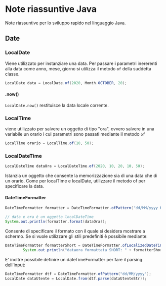 # Note riassuntive Java
Note riassuntive per lo sviluppo rapido nel linguaggio Java.

## Date 

### LocalDate
Viene utilizzato per instanziare una data. Per passare i parametri inererenti alla data come anno, mese, giorno si utilizza il metodo `of` della suddetta classe.

```Java
LocalDate data = LocalDate.of(2020, Month.OCTOBER, 20);
```

#### .now()
`LocalDate.now()` restituisce la data locale corrente.

### LocalTime
viene utilizzato per salvere un oggetto di tipo "ora", ovvero salvere in una variabile un orario i cui parametri sono passati mediante il metodo `of`
```Java
LocalTime orario = LocalTime.of(10, 50);
```
### LocalDateTime

```Java
LocalDateTime dataOra = LocalDateTime.of(2020, 10, 20, 10, 50);
```
Istanzia un oggetto che consente la memorizzazione sia di una data che di un orario. Come per localTime e localDate, utilizzare il metodo of per specificare la data.

#### DateTimeFormatter

```Java
DateTimeFormatter formatter = DateTimeFormatter.ofPattern("dd/MM/yyyy HH:mm:ss");

// data e ora è un oggetto localDateTime
System.out.println(formatter.format(dataOra));
```
Consente di specificare il formato con il quale si desidera mostrare a schermo. Se si vuole utilizzare gli stili predefiniti è possibile mediante:

```java
DateTimeFormatter formatterShort = DateTimeFormatter.ofLocalizedDateTime(FormatStyle.SHORT);
		System.out.println("dataora formattata SHORT: " + formatterShort.format(dataOra));
```

E' inoltre possibile definire un dateTimeFormatter per fare il parsing dell'input:
```Java 
DateTimeFormatter dtf = DateTimeFormatter.ofPattern("dd/MM/yyyy");
LocalDate dataUtente = LocalDate.from(dtf.parse(dataUtenteStr));
```